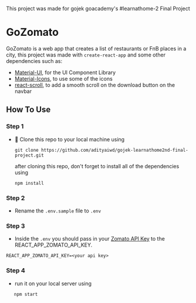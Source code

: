 This project was made for gojek goacademy's #learnathome-2 Final Project

# GoZomato

GoZomato is a web app that creates a list of restaurants or FnB places in a city, this project was made with `create-react-app` and some
other dependencies such as: 

- [Material-UI](https://material-ui.com/), for the UI Component Library
- [Material-Icons](https://material-ui.com/components/icons/#material-icons), to use some of the icons
- [react-scroll](https://www.npmjs.com/package/react-scroll), to add a smooth scroll on the download button on the navbar

## How To Use

### Step 1

- 👯 Clone this repo to your local machine using 
  ```shell
  git clone https://github.com/adityaiwd/gojek-learnathome2nd-final-project.git
  ```
  after cloning this repo, don't forget to install all of the dependencies using
  ```shell
  npm install
  ```

### Step 2

- Rename the `.env.sample` file to `.env`

### Step 3

- Inside the `.env` you should pass in your [Zomato API Key](https://developers.zomato.com/api) to the REACT_APP_ZOMATO_API_KEY.
```properties
REACT_APP_ZOMATO_API_KEY=<your api key>
```

### Step 4

- run it on your local server using
```shell
   npm start
```
